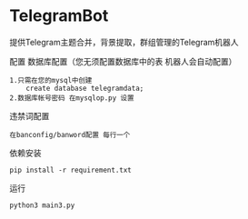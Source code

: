 # TelegramBot
提供Telegram主题合并，背景提取，群组管理的Telegram机器人

配置
  数据库配置（您无须配置数据库中的表 机器人会自动配置）
    
    1.只需在您的mysql中创建
        create database telegramdata;
    2.数据库帐号密码 在mysqlop.py 设置
    
  违禁词配置
    
    在banconfig/banword配置 每行一个


依赖安装
  
    pip install -r requirement.txt

运行
  
    python3 main3.py

